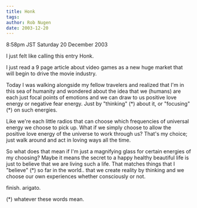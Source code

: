 ```yaml
---
title: Honk
tags: 
author: Rob Nugen
date: 2003-12-20
---
```


<p class=date>8:58pm JST Saturday 20 December 2003</p>

<p>I just felt like calling this entry Honk.</p>

<p>I just read a 9 page article about video games as a new huge
  market that will begin to drive the movie industry.</p>

<p>Today I was walking alongside my fellow travelers and realized that
  I'm in this sea of humanity and wondered about the idea that we
  (humans) are each just focal points of emotions and we can draw to
  us positive love energy or negative fear energy.  Just by "thinking"
  (*) about it, or "focusing" (*) on such energies.</p>

<p>Like we're each little radios that can choose which frequencies of
  universal energy we choose to pick up.  What if we simply choose to
  allow the positive love energy of the universe to work through us?
  That's my choice; just walk around and act in loving ways all the
  time.</p>

<p>So what does that mean if I'm just a magnifying glass for certain
  energies of my choosing?  Maybe it means the secret to a happy
  healthy beautiful life is just to believe that we are living such a
  life.  That matches things that I "believe" (*) so far in the
  world.. that we create reality by thinking and we choose our own
  experiences whether consciously or not.</p>

<p>finish.  arigato.</p>

<p>(*) whatever these words mean.</p>
